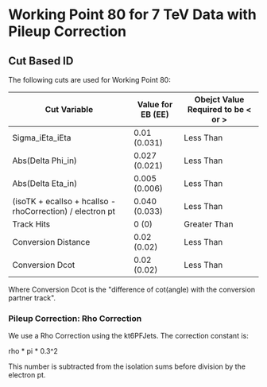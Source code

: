 # Working Point 80 for 7 TeV Data with Pileup Correction

## Cut Based ID

The following cuts are used for Working Point 80:

| Cut Variable                                              | Value for EB (EE) | Obejct Value Required to be < or > |
|-----------------------------------------------------------|-------------------|------------------------------------|
| Sigma_iEta_iEta                                           | 0.01 (0.031)      | Less Than                          |
| Abs(Delta Phi_in)                                         | 0.027 (0.021)     | Less Than                          |
| Abs(Delta Eta_in)                                         | 0.005 (0.006)     | Less Than                          |
| (isoTK + ecalIso + hcalIso - rhoCorrection) / electron pt | 0.040 (0.033)     | Less Than                          |
| Track Hits                                                | 0 (0)             | Greater Than                       |
| Conversion Distance                                       | 0.02 (0.02)       | Less Than                          |
| Conversion Dcot                                           | 0.02 (0.02)       | Less Than                          |

Where Conversion Dcot is the "difference of cot(angle) with the conversion
partner track".

### Pileup Correction: Rho Correction

We use a Rho Correction using the kt6PFJets. The correction constant is:

rho * pi * 0.3^2

This number is subtracted from the isolation sums before division by the
electron pt.
